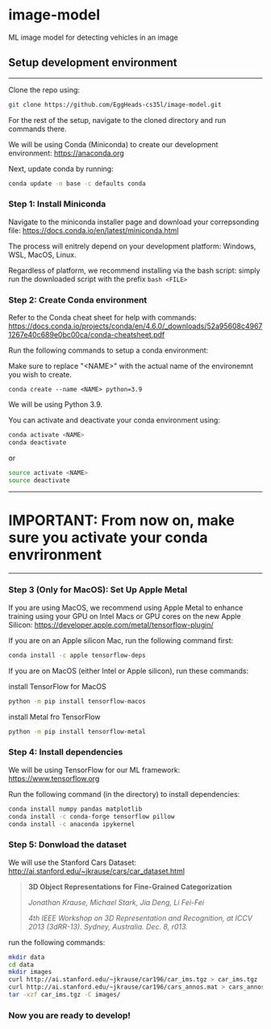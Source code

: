 # image-model
ML image model for detecting vehicles in an image
## Setup development environment
---
Clone the repo using:
```sh
git clone https://github.com/EggHeads-cs35l/image-model.git
```
For the rest of the setup, navigate to the cloned directory and run commands there.

We will be using Conda (Miniconda) to create our development environment: https://anaconda.org

Next, update conda by running:
```sh
conda update -n base -c defaults conda
```

### Step 1: Install Miniconda
Navigate to the miniconda installer page and download your correpsonding file: https://docs.conda.io/en/latest/miniconda.html

The process will enitrely depend on your development platform: Windows, WSL, MacOS, Linux.

Regardless of platform, we recommend installing via the bash script: simply run the downloaded script with the prefix `bash <FILE>`

### Step 2: Create Conda environment
Refer to the Conda cheat sheet for help with commands: https://docs.conda.io/projects/conda/en/4.6.0/_downloads/52a95608c49671267e40c689e0bc00ca/conda-cheatsheet.pdf

Run the following commands to setup a conda environment:

Make sure to replace "\<NAME\>" with the actual name of the environemnt you wish to create.
```bah
conda create --name <NAME> python=3.9
```
We will be using Python 3.9.

You can activate and deactivate your conda environment using:
```bash
conda activate <NAME>
conda deactivate
```
or
```bash
source activate <NAME>
source deactivate
```
---
# **IMPORTANT: From now on, make sure you activate your conda envrironment**
---
### Step 3 (Only for MacOS): Set Up Apple Metal

If you are using MacOS, we recommend using Apple Metal to enhance training using your GPU on Intel Macs or GPU cores on the new Apple Silicon: https://developer.apple.com/metal/tensorflow-plugin/

If you are on an Apple silicon Mac, run the following command first:
```sh
conda install -c apple tensorflow-deps
```

If you are on MacOS (either Intel or Apple silicon), run these commands:

install TensorFlow for MacOS
```sh
python -m pip install tensorflow-macos
```
install Metal fro TensorFlow
```sh
python -m pip install tensorflow-metal
```

### Step 4: Install dependencies
We will be using TensorFlow for our ML framework: https://www.tensorflow.org

Run the following command (in the directory) to install dependencies:
```sh
conda install numpy pandas matplotlib
conda install -c conda-forge tensorflow pillow
conda install -c anaconda ipykernel
```

### Step 5: Donwload the dataset
We will use the Stanford Cars Dataset: http://ai.stanford.edu/~jkrause/cars/car_dataset.html
>**3D Object Representations for Fine-Grained Categorization**
>
>*Jonathan Krause, Michael Stark, Jia Deng, Li Fei-Fei*
>
>*4th IEEE Workshop on 3D Representation and Recognition, at ICCV 2013 (3dRR-13). Sydney, Australia. Dec. 8, r013.*

run the following commands:
```sh
mkdir data
cd data
mkdir images
curl http://ai.stanford.edu/~jkrause/car196/car_ims.tgz > car_ims.tgz
curl http://ai.stanford.edu/~jkrause/car196/cars_annos.mat > cars_annos.mat
tar -xzf car_ims.tgz -C images/
```

### Now you are ready to develop!
